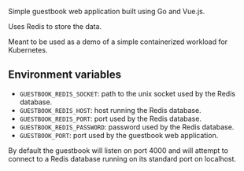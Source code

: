 Simple guestbook web application built using Go and Vue.js.

Uses Redis to store the data.

Meant to be used as a demo of a simple containerized workload for Kubernetes.

## Environment variables

  * `GUESTBOOK_REDIS_SOCKET`: path to the unix socket used by the Redis database.
  * `GUESTBOOK_REDIS_HOST`: host running the Redis database.
  * `GUESTBOOK_REDIS_PORT`: port used by the Redis database.
  * `GUESTBOOK_REDIS_PASSWORD`: password used by the Redis database.
  * `GUESTBOOK_PORT`: port used by the guestbook web application.

By default the guestbook will listen on port 4000 and will attempt to connect to
a Redis database running on its standard port on localhost.
